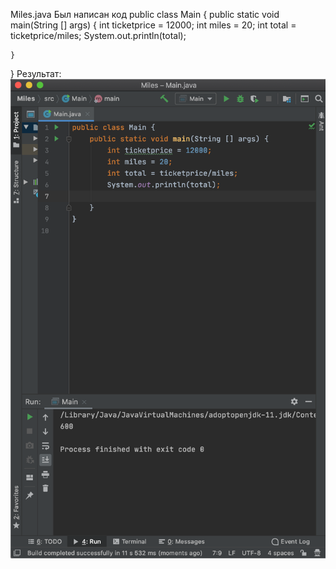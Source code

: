 Miles.java
Был написан код 
public class Main {
    public static void main(String [] args) {
        int ticketprice = 12000;
        int miles = 20;
        int total = ticketprice/miles;
        System.out.println(total);
        
    }
}
Результат: 
<img src="main.png">
